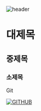 ![header](https://capsule-render.vercel.app/api?type=waving&color=0:EEFF00,100:a82da8&text=Welcome%20to%20Minttoning%20GitHub%20👋&animation=twinkling&fontColor=E6E6FA&fontSize=35&fontAlignY=40&fontAlign=50&height=200)

# 대제목
## 중제목
### 소제목

Git



[![GITHUB](https://hits.seeyoufarm.com/api/count/incr/badge.svg?url=https%3A%2F%2Fgithub.com%2Fminttoning&count_bg=%23FFFF00&title_bg=%23555555&icon=github.svg&icon_color=%23FFFF00&title=Github&edge_flat=false)](https://github.com/minttoning)
